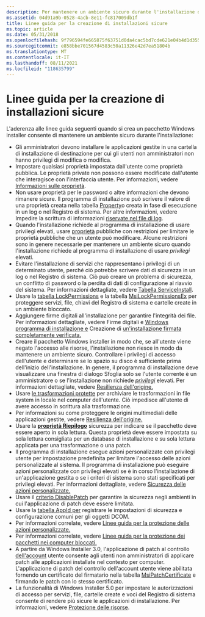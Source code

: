 ```yaml
---
description: Per mantenere un ambiente sicuro durante l'installazione del software, attenersi a queste linee guida quando si crea il pacchetto Windows installer.
ms.assetid: 04d91a9b-0528-4acb-8e11-fc817009db1f
title: Linee guida per la creazione di installazioni sicure
ms.topic: article
ms.date: 05/31/2018
ms.openlocfilehash: 9f796594fe665875f63751d0da4cac5bd7cde621e04b4d1d35585c74755dd719
ms.sourcegitcommit: e858bbe701567d4583c50a11326e42d7ea51804b
ms.translationtype: MT
ms.contentlocale: it-IT
ms.lasthandoff: 08/11/2021
ms.locfileid: "118635799"
---
```

# <a name="guidelines-for-authoring-secure-installations"></a>Linee guida per la creazione di installazioni sicure

L'aderenza alle linee guida seguenti quando si crea un pacchetto Windows installer consente di mantenere un ambiente sicuro durante l'installazione:

-   Gli amministratori devono installare le applicazioni gestite in una cartella di installazione di destinazione per cui gli utenti non amministratori non hanno privilegi di modifica o modifica.
-   Impostare qualsiasi proprietà impostata dall'utente come proprietà pubblica. Le proprietà private non possono essere modificate dall'utente che interagisce con l'interfaccia utente. Per informazioni, vedere [Informazioni sulle proprietà](about-properties.md).
-   Non usare proprietà per le password o altre informazioni che devono rimanere sicure. Il programma di installazione può scrivere il valore di una proprietà creata nella tabella [Property](property-table.md)o creata in fase di esecuzione in un log o nel Registro di sistema. Per altre informazioni, vedere Impedire la scrittura di informazioni [riservate nel file di log](preventing-confidential-information-from-being-written-into-the-log-file.md).
-   Quando l'installazione richiede [](e-gly.md) al programma di installazione di usare privilegi elevati, usare [proprietà](restricted-public-properties.md) pubbliche con restrizioni per limitare le proprietà pubbliche che un utente può modificare. Alcune restrizioni sono in genere necessarie per mantenere un ambiente sicuro quando l'installazione richiede al programma di installazione di usare *privilegi* elevati.
-   Evitare l'installazione di servizi che rappresentano i privilegi di un determinato utente, perché ciò potrebbe scrivere dati di sicurezza in un log o nel Registro di sistema. Ciò può creare un problema di sicurezza, un conflitto di password o la perdita di dati di configurazione al riavvio del sistema. Per informazioni dettagliate, vedere [Tabella ServiceInstall](serviceinstall-table.md).
-   Usare la [tabella LockPermissions](lockpermissions-table.md) e la tabella [MsiLockPermissionsEx](msilockpermissionsex-table.md) per proteggere servizi, file, chiavi del Registro di sistema e cartelle create in un ambiente bloccato.
-   Aggiungere firme digitali all'installazione per garantire l'integrità dei file. Per informazioni dettagliate, vedere Firme digitali e [Windows programma di installazione e](digital-signatures-and-windows-installer.md) Creazione di [un'installazione firmata completamente verificata.](authoring-a-fully-verified-signed-installation.md)
-   Creare il pacchetto Windows installer in modo che, se all'utente viene negato l'accesso alle risorse, l'installazione non riesce in modo da mantenere un ambiente sicuro. Controllare i privilegi di accesso dell'utente e determinare se lo spazio su disco è sufficiente prima dell'inizio dell'installazione. In genere, il programma di installazione deve visualizzare una finestra di dialogo Sfoglia solo se l'utente corrente è un amministratore o se l'installazione non richiede [*privilegi*](e-gly.md) elevati. Per informazioni dettagliate, vedere [Resilienza dell'origine.](source-resiliency.md)
-   Usare [le trasformazioni protette](secured-transforms.md) per archiviare le trasformazioni in file system in locale nel computer dell'utente. Ciò impedisce all'utente di avere accesso in scrittura alla trasformazione.
-   Per informazioni su come proteggere le origini multimediali delle applicazioni gestite, vedere [Resilienza dell'origine.](source-resiliency.md)
-   Usare la [**proprietà Riepilogo**](security-summary.md) sicurezza per indicare se il pacchetto deve essere aperto in sola lettura. Questa proprietà deve essere impostata su sola lettura consigliata per un database di installazione e su sola lettura applicata per una trasformazione o una patch.
-   Il programma di installazione esegue azioni personalizzate con privilegi utente per impostazione predefinita per limitare l'accesso delle azioni personalizzate al sistema. Il programma di installazione [](e-gly.md) può eseguire azioni personalizzate con privilegi elevati se è in corso l'installazione di un'applicazione gestita o se i criteri di sistema sono stati specificati per privilegi elevati. Per informazioni dettagliate, vedere [Sicurezza delle azioni personalizzate.](custom-action-security.md)
-   Usare il [criterio DisablePatch](disablepatch.md) per garantire la sicurezza negli ambienti in cui l'applicazione di patch deve essere limitata.
-   Usare la [tabella AppId per](appid-table.md) registrare le impostazioni di sicurezza e configurazione comuni per gli oggetti DCOM.
-   Per informazioni correlate, vedere [Linee guida per la protezione delle azioni personalizzate.](guidelines-for-securing-custom-actions.md)
-   Per informazioni correlate, vedere [Linee guida per la protezione dei pacchetti nei computer bloccati.](guidelines-for-securing-packages-on-locked-down-computers.md)
-   A partire da Windows Installer 3.0, l'applicazione di patch al controllo [dell'account](user-account-control--uac--patching.md) utente consente agli utenti non amministratori di applicare patch alle applicazioni installate nel contesto per computer. L'applicazione di patch del controllo dell'account utente viene abilitata fornendo un certificato del firmatario nella tabella [MsiPatchCertificate](msipatchcertificate-table.md) e firmando le patch con lo stesso certificato.
-   La funzionalità di Windows Installer 5.0 per impostare le autorizzazioni di accesso per servizi, file, cartelle create e voci del Registro di sistema consente di rendere più sicure le applicazioni di installazione. Per informazioni, vedere [Protezione delle risorse](securing-resources-.md).

 

 



